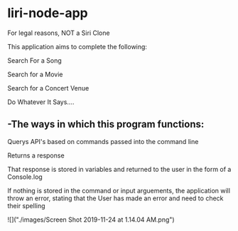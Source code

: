 # liri-node-app

For legal reasons, NOT a Siri Clone

This application aims to complete the following:

Search For a Song

Search for a Movie

Search for a Concert Venue

Do Whatever It Says....

## -The ways in which this program functions:

Querys API's based on commands passed into the command line

Returns a response

That response is stored in variables and returned to the user in the form of a Console.log

If nothing is stored in the command or input arguements, the application will throw an error, stating that the User has made an error and need to check their spelling

![]("./images/Screen Shot 2019-11-24 at 1.14.04 AM.png")
